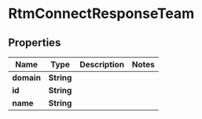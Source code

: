 

# RtmConnectResponseTeam


## Properties

| Name | Type | Description | Notes |
|------------ | ------------- | ------------- | -------------|
|**domain** | **String** |  |  |
|**id** | **String** |  |  |
|**name** | **String** |  |  |



